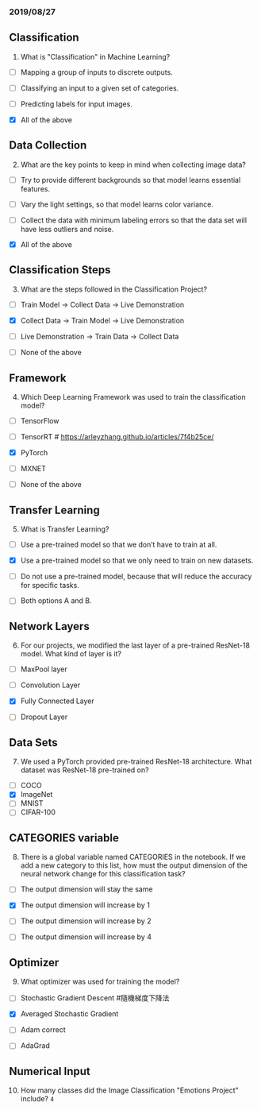 ### 2019/08/27

## Classification 
1. What is "Classification" in Machine Learning?
- [ ] Mapping a group of inputs to discrete outputs.
- [ ] Classifying an input to a given set of categories.
- [ ] Predicting labels for input images.
- [x] All of the above
   
   
## Data Collection 
2. What are the key points to keep in mind when collecting image data?
- [ ] Try to provide different backgrounds so that model learns essential features.
- [ ] Vary the light settings, so that model learns color variance.
- [ ] Collect the data with minimum labeling errors so that the data set will have less outliers and noise.
- [x] All of the above



## Classification Steps 
3. What are the steps followed in the Classification Project?
- [ ] Train Model -> Collect Data -> Live Demonstration
- [x] Collect Data -> Train Model -> Live Demonstration
- [ ] Live Demonstration -> Train Data -> Collect Data
- [ ] None of the above 
      

## Framework
4. Which Deep Learning Framework was used to train the classification model?
- [ ] TensorFlow
- [ ] TensorRT    # https://arleyzhang.github.io/articles/7f4b25ce/
- [x] PyTorch
- [ ] MXNET
- [ ] None of the above 
    
    
## Transfer Learning 
5. What is Transfer Learning?
- [ ] Use a pre-trained model so that we don’t have to train at all.
- [x] Use a pre-trained model so that we only need to train on new datasets.
- [ ] Do not use a pre-trained model, because that will reduce the accuracy for specific tasks.
- [ ] Both options A and B.


## Network Layers
6. For our projects, we modified the last layer of a pre-trained ResNet-18 model. What kind of layer is it?
- [ ] MaxPool layer
- [ ] Convolution Layer
- [x] Fully Connected Layer
- [ ] Dropout Layer 
      
      
## Data Sets
7. We used a PyTorch provided pre-trained ResNet-18 architecture. What dataset was ResNet-18 pre-trained on?
- [ ] COCO
- [x] ImageNet
- [ ] MNIST
- [ ] CIFAR-100 
      
## CATEGORIES variable 
8. There is a global variable named CATEGORIES in the notebook. If we add a new category to this list, 
     how must the output dimension of the neural network change for this classification task?
- [ ] The output dimension will stay the same
- [x] The output dimension will increase by 1
- [ ] The output dimension will increase by 2
- [ ] The output dimension will increase by 4 
 
 
## Optimizer 
9. What optimizer was used for training the model?
- [ ] Stochastic Gradient Descent   #隨機梯度下降法
- [x] Averaged Stochastic Gradient  
- [ ] Adam correct
- [ ] AdaGrad 
 
 
## Numerical Input 
10. How many classes did the Image Classification "Emotions Project" include?
`4`


      
      
 
 
 
      
